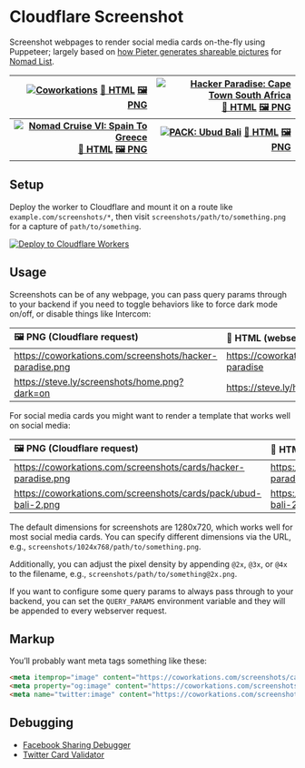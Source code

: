 Cloudflare Screenshot
=====================

Screenshot webpages to render social media cards on-the-fly using Puppeteer; largely based on [how Pieter generates shareable pictures](https://levels.io/phantomjs-social-media-share-pictures) for [Nomad List](https://nomadlist.com).

| [![Coworkations](https://coworkations.com/screenshots/cards/coworkations.png)](https://coworkations.com/screenshots/cards/coworkations.png) [📄 HTML](https://coworkations.com/cards/coworkations) [🖼️ PNG](https://coworkations.com/screenshots/cards/coworkations.png) | [![Hacker Paradise: Cape Town South Africa](https://coworkations.com/screenshots/cards/hacker-paradise/cape-town-south-africa.png)](https://coworkations.com/screenshots/cards/hacker-paradise/cape-town-south-africa.png) [📄 HTML](https://coworkations.com/cards/hacker-paradise/cape-town-south-africa) [🖼️ PNG](https://coworkations.com/screenshots/cards/hacker-paradise/cape-town-south-africa.png) |
| --: | --: |
| **[![Nomad Cruise VI: Spain To Greece](https://coworkations.com/screenshots/cards/nomad-cruise/nomad-cruise-13-canada-to-japan-sep-2024.png)](https://coworkations.com/screenshots/cards/nomad-cruise/nomad-cruise-13-canada-to-japan-sep-2024.png) [📄 HTML](https://coworkations.com/cards/nomad-cruise/nomad-cruise-13-canada-to-japan-sep-2024) [🖼️ PNG](https://coworkations.com/screenshots/cards/nomad-cruise/nomad-cruise-13-canada-to-japan-sep-2024.png)** | **[![PACK: Ubud Bali](https://coworkations.com/screenshots/cards/pack/ubud-bali-2.png)](https://coworkations.com/screenshots/cards/pack/ubud-bali-2.png) [📄 HTML](https://coworkations.com/cards/pack/ubud-bali-2) [🖼️ PNG](https://coworkations.com/screenshots/cards/pack/ubud-bali-2.png)** |


Setup
-----

Deploy the worker to Cloudflare and mount it on a route like `example.com/screenshots/*`, then visit `screenshots/path/to/something.png` for a capture of `path/to/something`.

[![Deploy to Cloudflare Workers](https://deploy.workers.cloudflare.com/button)](https://deploy.workers.cloudflare.com/?url=https://github.com/stevelacey/cloudflare-screenshot)


Usage
-----

Screenshots can be of any webpage, you can pass query params through to your backend if you need to toggle behaviors like to force dark mode on/off, or disable things like Intercom:

| 🖼 PNG (Cloudflare request) | 📄 HTML (webserver request) |
| :-- | :-- |
| https://coworkations.com/screenshots/hacker-paradise.png | https://coworkations.com/hacker-paradise |
| https://steve.ly/screenshots/home.png?dark=on | https://steve.ly/home?dark=on |

For social media cards you might want to render a template that works well on social media:

| 🖼 PNG (Cloudflare request) | 📄 HTML (webserver request) |
| :-- | :-- |
| https://coworkations.com/screenshots/cards/hacker-paradise.png | https://coworkations.com/cards/hacker-paradise |
| https://coworkations.com/screenshots/cards/pack/ubud-bali-2.png | https://coworkations.com/cards/pack/ubud-bali-2 |

The default dimensions for screenshots are 1280x720, which works well for most social media cards. You can specify different dimensions via the URL, e.g., `screenshots/1024x768/path/to/something.png`.

Additionally, you can adjust the pixel density by appending `@2x`, `@3x`, or `@4x` to the filename, e.g., `screenshots/path/to/something@2x.png`.

If you want to configure some query params to always pass through to your backend, you can set the `QUERY_PARAMS` environment variable and they will be appended to every webserver request.


Markup
------

You’ll probably want meta tags something like these:

```html
<meta itemprop="image" content="https://coworkations.com/screenshots/cards/coworkations.png">
<meta property="og:image" content="https://coworkations.com/screenshots/cards/coworkations.png">
<meta name="twitter:image" content="https://coworkations.com/screenshots/cards/coworkations.png">
```


Debugging
---------

- [Facebook Sharing Debugger](https://developers.facebook.com/tools/debug)
- [Twitter Card Validator](https://cards-dev.twitter.com/validator)
